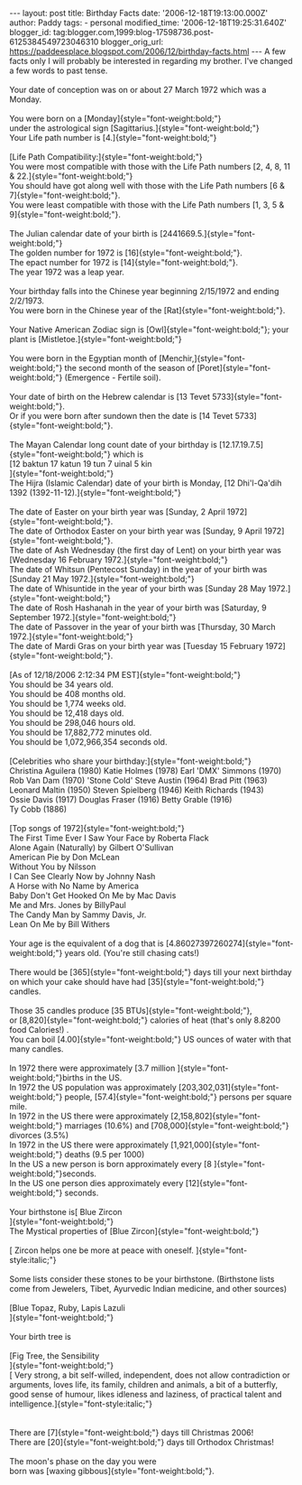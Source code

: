 \-\-- layout: post title: Birthday Facts date:
\'2006-12-18T19:13:00.000Z\' author: Paddy tags: - personal
modified\_time: \'2006-12-18T19:25:31.640Z\' blogger\_id:
tag:blogger.com,1999:blog-17598736.post-6125384549723046310
blogger\_orig\_url:
https://paddeesplace.blogspot.com/2006/12/birthday-facts.html \-\-- A
few facts only I will probably be interested in regarding my brother.
I\'ve changed a few words to past tense.\
\
Your date of conception was on or about 27 March 1972 which was a
Monday.\
\
You were born on a [Monday]{style="font-weight:bold;"}\
under the astrological sign [Sagittarius.]{style="font-weight:bold;"}\
Your Life path number is [4.]{style="font-weight:bold;"}\
\
[Life Path Compatibility:]{style="font-weight:bold;"}\
You were most compatible with those with the Life Path numbers [2, 4, 8,
11 & 22.]{style="font-weight:bold;"}\
You should have got along well with those with the Life Path numbers [6
& 7]{style="font-weight:bold;"}.\
You were least compatible with those with the Life Path numbers [1, 3, 5
& 9]{style="font-weight:bold;"}.\
\
The Julian calendar date of your birth is
[2441669.5.]{style="font-weight:bold;"}\
The golden number for 1972 is [16]{style="font-weight:bold;"}.\
The epact number for 1972 is [14]{style="font-weight:bold;"}.\
The year 1972 was a leap year.\
\
Your birthday falls into the Chinese year beginning 2/15/1972 and ending
2/2/1973.\
You were born in the Chinese year of the
[Rat]{style="font-weight:bold;"}.\
\
Your Native American Zodiac sign is [Owl]{style="font-weight:bold;"};
your plant is [Mistletoe.]{style="font-weight:bold;"}\
\
You were born in the Egyptian month of
[Menchir,]{style="font-weight:bold;"} the second month of the season of
[Poret]{style="font-weight:bold;"} (Emergence - Fertile soil).\
\
Your date of birth on the Hebrew calendar is [13 Tevet
5733]{style="font-weight:bold;"}.\
Or if you were born after sundown then the date is [14 Tevet
5733]{style="font-weight:bold;"}.\
\
The Mayan Calendar long count date of your birthday is
[12.17.19.7.5]{style="font-weight:bold;"} which is\
[12 baktun 17 katun 19 tun 7 uinal 5 kin\
]{style="font-weight:bold;"}\
The Hijra (Islamic Calendar) date of your birth is Monday, [12
Dhi\'l-Qa\'dih 1392 (1392-11-12).]{style="font-weight:bold;"}\
\
The date of Easter on your birth year was [Sunday, 2 April
1972]{style="font-weight:bold;"}.\
The date of Orthodox Easter on your birth year was [Sunday, 9 April
1972]{style="font-weight:bold;"}.\
The date of Ash Wednesday (the first day of Lent) on your birth year was
[Wednesday 16 February 1972.]{style="font-weight:bold;"}\
The date of Whitsun (Pentecost Sunday) in the year of your birth was
[Sunday 21 May 1972.]{style="font-weight:bold;"}\
The date of Whisuntide in the year of your birth was [Sunday 28 May
1972.]{style="font-weight:bold;"}\
The date of Rosh Hashanah in the year of your birth was [Saturday, 9
September 1972.]{style="font-weight:bold;"}\
The date of Passover in the year of your birth was [Thursday, 30 March
1972.]{style="font-weight:bold;"}\
The date of Mardi Gras on your birth year was [Tuesday 15 February
1972]{style="font-weight:bold;"}.\
\
[As of 12/18/2006 2:12:34 PM EST]{style="font-weight:bold;"}\
You should be 34 years old.\
You should be 408 months old.\
You should be 1,774 weeks old.\
You should be 12,418 days old.\
You should be 298,046 hours old.\
You should be 17,882,772 minutes old.\
You should be 1,072,966,354 seconds old.\
\
[Celebrities who share your birthday:]{style="font-weight:bold;"}\
Christina Aguilera (1980) Katie Holmes (1978) Earl \'DMX\' Simmons
(1970)\
Rob Van Dam (1970) \'Stone Cold\' Steve Austin (1964) Brad Pitt (1963)\
Leonard Maltin (1950) Steven Spielberg (1946) Keith Richards (1943)\
Ossie Davis (1917) Douglas Fraser (1916) Betty Grable (1916)\
Ty Cobb (1886)\
\
[Top songs of 1972]{style="font-weight:bold;"}\
The First Time Ever I Saw Your Face by Roberta Flack\
Alone Again (Naturally) by Gilbert O\'Sullivan\
American Pie by Don McLean\
Without You by Nilsson\
I Can See Clearly Now by Johnny Nash\
A Horse with No Name by America\
Baby Don\'t Get Hooked On Me by Mac Davis\
Me and Mrs. Jones by BillyPaul\
The Candy Man by Sammy Davis, Jr.\
Lean On Me by Bill Withers\
\
Your age is the equivalent of a dog that is
[4.86027397260274]{style="font-weight:bold;"} years old. (You\'re still
chasing cats!)\
\
There would be [365]{style="font-weight:bold;"} days till your next
birthday\
on which your cake should have had [35]{style="font-weight:bold;"}
candles.\
\
Those 35 candles produce [35 BTUs]{style="font-weight:bold;"},\
or [8,820]{style="font-weight:bold;"} calories of heat (that\'s only
8.8200 food Calories!) .\
You can boil [4.00]{style="font-weight:bold;"} US ounces of water with
that many candles.\
\
In 1972 there were approximately [3.7 million
]{style="font-weight:bold;"}births in the US.\
In 1972 the US population was approximately
[203,302,031]{style="font-weight:bold;"} people,
[57.4]{style="font-weight:bold;"} persons per square mile.\
In 1972 in the US there were approximately
[2,158,802]{style="font-weight:bold;"} marriages (10.6%) and
[708,000]{style="font-weight:bold;"} divorces (3.5%)\
In 1972 in the US there were approximately
[1,921,000]{style="font-weight:bold;"} deaths (9.5 per 1000)\
In the US a new person is born approximately every [8
]{style="font-weight:bold;"}seconds.\
In the US one person dies approximately every
[12]{style="font-weight:bold;"} seconds.\
\
Your birthstone is[ Blue Zircon\
]{style="font-weight:bold;"}\
The Mystical properties of [Blue Zircon]{style="font-weight:bold;"}\
\
[ Zircon helps one be more at peace with oneself.
]{style="font-style:italic;"}\
\
Some lists consider these stones to be your birthstone. (Birthstone
lists come from Jewelers, Tibet, Ayurvedic Indian medicine, and other
sources)\
\
[Blue Topaz, Ruby, Lapis Lazuli\
]{style="font-weight:bold;"}\
\
Your birth tree is\
\
[Fig Tree, the Sensibility\
]{style="font-weight:bold;"}\
[ Very strong, a bit self-willed, independent, does not allow
contradiction or arguments, loves life, its family, children and
animals, a bit of a butterfly, good sense of humour, likes idleness and
laziness, of practical talent and
intelligence.]{style="font-style:italic;"}\
\
\
There are [7]{style="font-weight:bold;"} days till Christmas 2006!\
There are [20]{style="font-weight:bold;"} days till Orthodox Christmas!\
\
The moon\'s phase on the day you were\
born was [waxing gibbous]{style="font-weight:bold;"}.
